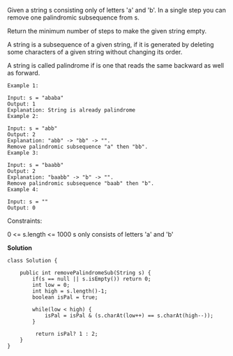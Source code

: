 Given a string s consisting only of letters 'a' and 'b'. In a single step you can remove one palindromic subsequence from s.

Return the minimum number of steps to make the given string empty.

A string is a subsequence of a given string, if it is generated by deleting some characters of a given string without changing its order.

A string is called palindrome if is one that reads the same backward as well as forward.

 
```
Example 1:

Input: s = "ababa"
Output: 1
Explanation: String is already palindrome
Example 2:

Input: s = "abb"
Output: 2
Explanation: "abb" -> "bb" -> "". 
Remove palindromic subsequence "a" then "bb".
Example 3:

Input: s = "baabb"
Output: 2
Explanation: "baabb" -> "b" -> "". 
Remove palindromic subsequence "baab" then "b".
Example 4:

Input: s = ""
Output: 0
 ```

Constraints:

0 <= s.length <= 1000
s only consists of letters 'a' and 'b'


**Solution**

```
class Solution {

    public int removePalindromeSub(String s) {
        if(s == null || s.isEmpty()) return 0; 
        int low = 0;
        int high = s.length()-1;
        boolean isPal = true;
        
        while(low < high) {
            isPal = isPal & (s.charAt(low++) == s.charAt(high--));
        }
        
         return isPal? 1 : 2;
    }
}
```


